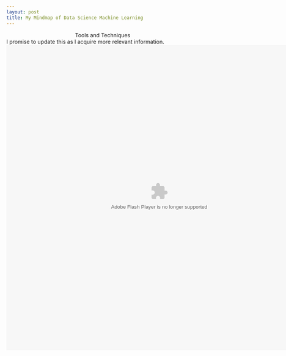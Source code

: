 ```yaml
---
layout: post
title: My Mindmap of Data Science Machine Learning
---
```

<center>Tools and Techniques</center>
I promise to update this as I acquire more relevant information.
<object type="application/x-shockwave-flash"
width="800" height="800" data="/images/Tools-Flash.swf">
<param name="movie" value="tools.swf">
</object>
